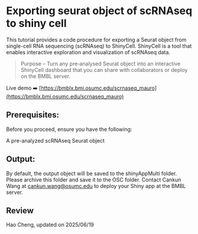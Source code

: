 # Exporting seurat object of scRNAseq to shiny cell

This tutorial provides a code procedure for exporting a Seurat object from single-cell RNA sequencing (scRNAseq) to ShinyCell. ShinyCell is a tool that enables interactive exploration and visualization of scRNAseq data. 

> Purpose – Turn any pre‑analysed Seurat object into an interactive ShinyCell dashboard that you can share with collaborators or deploy on the BMBL server.

Live demo ➡️ [https://bmblx.bmi.osumc.edu/scrnaseq_mauro](https://bmblx.bmi.osumc.edu/scrnaseq_mauro)


## Prerequisites:
Before you proceed, ensure you have the following:

A pre-analyzed scRNAseq Seurat object

## Output:
By default, the output object will be saved to the shinyAppMulti folder. Please archive this folder and save it to the OSC folder. Contact Cankun Wang at cankun.wang@osumc.edu to deploy your Shiny app at the BMBL server.

## Review
Hao Cheng, updated on 2025/06/19
